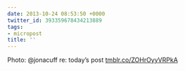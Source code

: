 ```yaml
---
date: 2013-10-24 08:53:50 +0000
twitter_id: 393359678434213889
tags:
- micropost
title: ''
---
```


Photo: @jonacuff re: today’s post [tmblr.co/ZOHrOyyVRPkA](http://tmblr.co/ZOHrOyyVRPkA)
